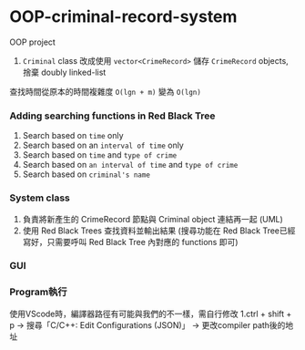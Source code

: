 # OOP-criminal-record-system
OOP project 


1. `Criminal` class 改成使用 `vector<CrimeRecord>` 儲存 `CrimeRecord` objects, 捨棄 doubly linked-list

查找時間從原本的時間複雜度 `O(lgn + m)` 變為 `O(lgn)` 


### Adding searching functions in Red Black Tree
1. Search based on `time` only
2. Search based on an `interval of time` only
3. Search based on `time` and `type of crime`
4. Search based on `an interval of time` and `type of crime`
5. Search based on `criminal's name`


### System class
1. 負責將新產生的 CrimeRecord 節點與 Criminal object 連結再一起 (UML)
2. 使用 Red Black Trees 查找資料並輸出結果 (搜尋功能在 Red Black Tree已經寫好，只需要呼叫 Red Black Tree 內對應的 functions 即可)

### GUI 



### Program執行
使用VScode時，編譯器路徑有可能與我們的不一樣，需自行修改
1.ctrl + shift + p → 搜尋「C/C++: Edit Configurations (JSON)」 → 更改compiler path後的地址
